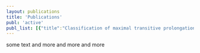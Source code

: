 ```yaml
---
layout: publications
title: 'Publications'
publ: 'active'
publ_list: [{"title":"Classification of maximal transitive prolongations of super-Poincare algebras"}]
---
```


some text and more and more and more

